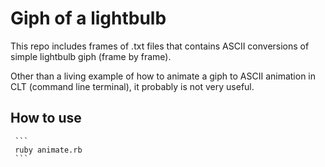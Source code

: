 # Giph of a lightbulb #

   This repo includes frames of .txt files that contains ASCII conversions of
   simple lightbulb giph (frame by frame).

   Other than a living example of how to animate a giph to ASCII animation in CLT
   (command line terminal), it probably is not very useful. 

  ## How to use ##

     ```
     ruby animate.rb
     ```
